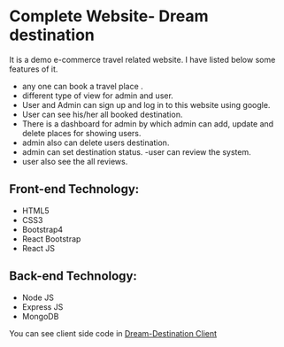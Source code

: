 # Complete Website- Dream destination

It is a demo e-commerce travel related website. I have listed below some features of it. 

- any one can book a travel place .
- different type of view for admin and user.
- User and Admin can sign up and log in to this website using google.
- User can see his/her all  booked destination. 
- There is a dashboard for admin by which admin can add, update and delete places for showing users. 
- admin also can delete users destination.
- admin can set destination status.
-user can review the system. 
- user also  see the all reviews.

## Front-end Technology: 
- HTML5
- CSS3
- Bootstrap4
- React Bootstrap
- React JS
## Back-end Technology: 
- Node JS
- Express JS
- MongoDB

You can see client side code in [ Dream-Destination Client](https://github.com/Porgramming-Hero-web-course/complete-website-client-Aporbo)